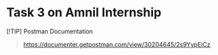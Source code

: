 # Task 3 on Amnil Internship

[!TIP] Postman Documentation
> https://documenter.getpostman.com/view/30204645/2s9YypEiCz
